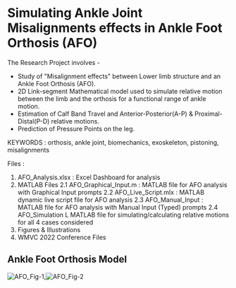 # Simulating Ankle Joint Misalignments effects in Ankle Foot Orthosis (AFO)

The Research Project involves -
- Study of "Misalignment effects" between Lower limb structure and an Ankle Foot Orthosis (AFO).
- 2D Link-segment Mathematical model used to simulate relative motion between the limb and the orthosis for a functional range of ankle motion.
- Estimation of Calf Band Travel and Anterior-Posterior(A-P) & Proximal-Distal(P-D) relative motions.
- Prediction of Pressure Points on the leg.


KEYWORDS : orthosis, ankle joint, biomechanics, exoskeleton, pistoning, misalignments


Files :
  1. AFO_Analysis.xlsx : Excel Dashboard for analysis
  2. MATLAB Files
    2.1 AFO_Graphical_Input.m : MATLAB file for AFO analysis with Graphical Input prompts
    2.2 AFO_Live_Script.mlx : MATLAB dynamic live script file for AFO analysis
    2.3 AFO_Manual_Input : MATLAB file for AFO analysis with Manual Input (Typed) prompts
    2.4 AFO_Simulation L MATLAB file for simulating/calculating relative motions for all 4 cases considered
  3. Figures & Illustrations
  4. WMVC 2022 Conference Files


## Ankle Foot Orthosis Model

![AFO_Fig-1](https://user-images.githubusercontent.com/68963724/138946187-09946738-4ff6-48e0-8cc5-094755dd7974.png),![AFO_Fig-2](https://user-images.githubusercontent.com/68963724/138946193-29d999e5-6663-453d-8f61-eb8bb62f966f.png)

